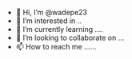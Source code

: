 - 👋 Hi, I’m @wadepe23 
- 👀 I’m interested in ..
- 🌱 I’m currently learning ....
- 💞️ I’m looking to collaborate on ...
- 📫 How to reach me ......

<!---
wadepe23/wadepe23 is a ✨ special ✨ repository because its `README.md` (this file) appears on your GitHub profile.
You can click the Preview link to take a look at your changes.
--->
